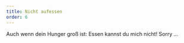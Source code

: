 ```yaml
---
title: Nicht aufessen
order: 6
---
```



Auch wenn dein Hunger gro&szlig; ist: Essen kannst du mich nicht! Sorry ...